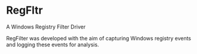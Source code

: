 # RegFltr

A Windows Registry Filter Driver

RegFilter was developed with the aim of capturing Windows registry events and logging these events for analysis.
